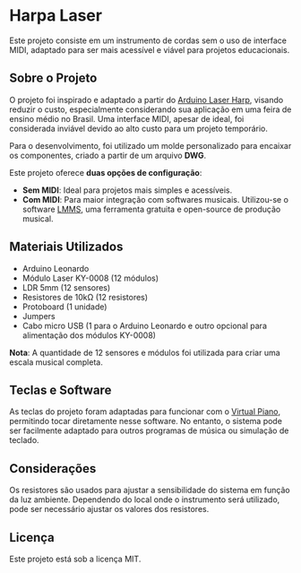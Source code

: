 # Harpa Laser

Este projeto consiste em um instrumento de cordas sem o uso de interface MIDI, adaptado para ser mais acessível e viável para projetos educacionais.

## Sobre o Projeto

O projeto foi inspirado e adaptado a partir do [Arduino Laser Harp](https://www.instructables.com/Arduino-Laser-Harp-1/), visando reduzir o custo, especialmente considerando sua aplicação em uma feira de ensino médio no Brasil. Uma interface MIDI, apesar de ideal, foi considerada inviável devido ao alto custo para um projeto temporário.

Para o desenvolvimento, foi utilizado um molde personalizado para encaixar os componentes, criado a partir de um arquivo **DWG**.

Este projeto oferece **duas opções de configuração**:
- **Sem MIDI**: Ideal para projetos mais simples e acessíveis.
- **Com MIDI**: Para maior integração com softwares musicais. Utilizou-se o software [LMMS](https://lmms.io/), uma ferramenta gratuita e open-source de produção musical.

## Materiais Utilizados

- Arduino Leonardo
- Módulo Laser KY-0008 (12 módulos)
- LDR 5mm (12 sensores)
- Resistores de 10kΩ (12 resistores)
- Protoboard (1 unidade)
- Jumpers
- Cabo micro USB (1 para o Arduino Leonardo e outro opcional para alimentação dos módulos KY-0008)

**Nota**: A quantidade de 12 sensores e módulos foi utilizada para criar uma escala musical completa.

## Teclas e Software

As teclas do projeto foram adaptadas para funcionar com o [Virtual Piano](https://virtualpiano.net/), permitindo tocar diretamente nesse software. No entanto, o sistema pode ser facilmente adaptado para outros programas de música ou simulação de teclado.

## Considerações

Os resistores são usados para ajustar a sensibilidade do sistema em função da luz ambiente. Dependendo do local onde o instrumento será utilizado, pode ser necessário ajustar os valores dos resistores.

## Licença

Este projeto está sob a licença MIT.
